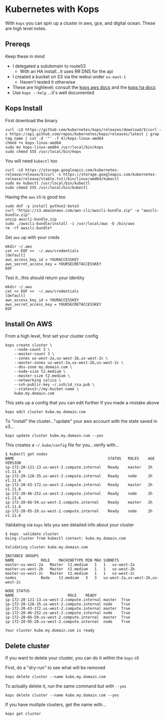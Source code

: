# Kubernetes with Kops

With `kops` you can spin up a cluster in aws, gce, and digital ocean. These are high level notes.

## Prereqs

Keep these in mind

* I delegated a subdomain to route53
  * With an HA install...it uses RR DNS for the api
* I created a bucket on S3 via the webui under `us-east-1`
  * Haven't tested it otherwise
* These are highlevel; consult the [kops aws docs](https://github.com/kubernetes/kops/blob/master/docs/aws.md) and the [kops ha docs](https://github.com/kubernetes/kops/blob/master/docs/high_availability.md#advanced-example)
* Use `kops --help` ...it's well documented

## Kops Install

First download the binary

```
curl -LO https://github.com/kubernetes/kops/releases/download/$(curl -s https://api.github.com/repos/kubernetes/kops/releases/latest | grep tag_name | cut -d '"' -f 4)/kops-linux-amd64
chmod +x kops-linux-amd64
sudo mv kops-linux-amd64 /usr/local/bin/kops
sudo chmod 555 /usr/local/bin/kops
```

You will need `kubectl` too

```
curl -LO https://storage.googleapis.com/kubernetes-release/release/$(curl -s https://storage.googleapis.com/kubernetes-release/release/stable.txt)/bin/linux/amd64/kubectl
sudo mv kubectl /usr/local/bin/kubectl
sudo chmod 555 /usr/local/bin/kubectl
```

Having the `aws` cli is good too

```
sudo dnf -y install python2-boto3
curl "https://s3.amazonaws.com/aws-cli/awscli-bundle.zip" -o "awscli-bundle.zip"
unzip awscli-bundle.zip
sudo ./awscli-bundle/install -i /usr/local/aws -b /bin/aws
rm -rf awscli-bundle*
```

Set `aws` up with your creds

```
mkdir ~/.aws
cat << EOF >>  ~/.aws/credentials
[default]
aws_access_key_id = YOURACCESSKEY
aws_secret_access_key = YOURSECRETACCESSKEY
EOF
```

Test it...this should return your identity

```
mkdir ~/.aws
cat << EOF >>  ~/.aws/credentials
[default]
aws_access_key_id = YOURACCESSKEY
aws_secret_access_key = YOURSECRETACCESSKEY
EOF
```

## Install On AWS

From a high level, first set your cluster config

```
kops create cluster \
    --node-count 3 \
    --master-count 3 \
    --zones us-west-2a,us-west-2b,us-west-2c \
    --master-zones us-west-2a,us-west-2b,us-west-2c \
    --dns-zone my.domain.com \
    --node-size t2.medium \
    --master-size t2.medium \
    --networking calico \
    --ssh-public-key ~/.ssh/id_rsa.pub \
    --state=s3://my-bucket-name \
    kube.my.domain.com
```

This sets up a config that you can edit further if you made a mistake above

```
kops edit cluster kube.my.domain.com
```

To "install" the cluster..."update" your aws account with the state saved in s3...

```
kops update cluster kube.my.domain.com --yes
```

This creates a `~/.kube/config` file for you...verify with...

```
$ kubectl get nodes
NAME                                          STATUS   ROLES    AGE   VERSION
ip-172-20-121-13.us-west-2.compute.internal   Ready    master   2h    v1.11.6
ip-172-20-126-35.us-west-2.compute.internal   Ready    node     2h    v1.11.6
ip-172-20-43-172.us-west-2.compute.internal   Ready    master   2h    v1.11.6
ip-172-20-46-252.us-west-2.compute.internal   Ready    node     2h    v1.11.6
ip-172-20-66-59.us-west-2.compute.internal    Ready    master   2h    v1.11.6
ip-172-20-95-20.us-west-2.compute.internal    Ready    node     2h    v1.11.6
```

Validating via `kops` lets you  see detailed info about your cluster

```
$ kops  validate cluster
Using cluster from kubectl context: kube.my.domain.com

Validating cluster kube.my.domain.com

INSTANCE GROUPS
NAME			ROLE	MACHINETYPE	MIN	MAX	SUBNETS
master-us-west-2a	Master	t2.medium	1	1	us-west-2a
master-us-west-2b	Master	t2.medium	1	1	us-west-2b
master-us-west-2c	Master	t2.medium	1	1	us-west-2c
nodes			Node	t2.medium	3	3	us-west-2a,us-west-2b,us-west-2c

NODE STATUS
NAME						ROLE	READY
ip-172-20-121-13.us-west-2.compute.internal	master	True
ip-172-20-126-35.us-west-2.compute.internal	node	True
ip-172-20-43-172.us-west-2.compute.internal	master	True
ip-172-20-46-252.us-west-2.compute.internal	node	True
ip-172-20-66-59.us-west-2.compute.internal	master	True
ip-172-20-95-20.us-west-2.compute.internal	node	True

Your cluster kube.my.domain.com is ready
```

## Delete cluster

If you want to delete your cluster, you can do it within the `kops` cli

First, do a "dry-run" to see what will be removed

```
kops delete cluster --name kube.my.domain.com
```

To actually delete it, run the same command but with `--yes`

```
kops delete cluster --name kube.my.domain.com --yes
```

If you have multiple clusters, get the name with...

```
kops get cluster
```
